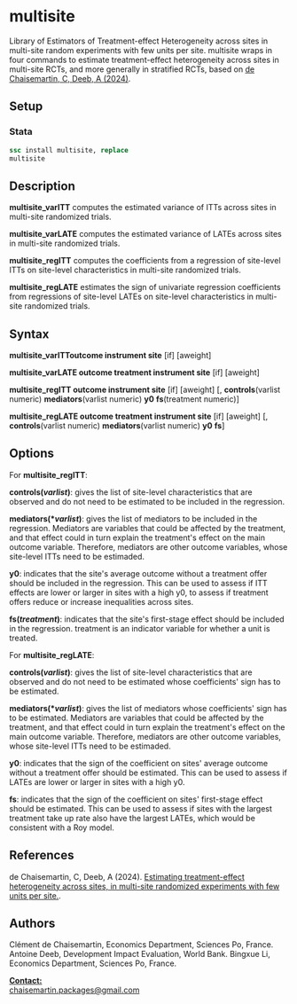 # multisite
Library of Estimators of Treatment-effect Heterogeneity across sites in multi-site random experiments with few units per site.
multisite wraps in four commands to estimate treatment-effect heterogeneity across sites in multi-site RCTs, and more generally in stratified RCTs, based on [de Chaisemartin, C, Deeb, A (2024)](https://ssrn.com/abstract=4615304).

## Setup
### Stata
```stata
ssc install multisite, replace
multisite
```

## Description 
**multisite_varITT** computes the estimated variance of ITTs across sites in multi-site randomized trials.

**multisite_varLATE** computes the estimated variance of LATEs across sites in multi-site randomized trials.

**multisite_regITT** computes the coefficients from a regression of site-level ITTs on site-level characteristics in multi-site randomized trials.

**multisite_regLATE** estimates the sign of univariate regression coefficients from regressions of site-level LATEs on site-level characteristics in multi-site randomized trials.

## Syntax
**multisite_varITToutcome instrument site** [if] [aweight]

**multisite_varLATE outcome treatment instrument site** [if] [aweight]

**multisite_regITT outcome instrument site** [if] [aweight] [, **controls**(varlist numeric) **mediators**(varlist numeric) **y0** **fs**(treatment numeric)]

**multisite_regLATE outcome treatment instrument site** [if] [aweight] [, **controls**(varlist numeric) **mediators**(varlist numeric) **y0** **fs**]

## Options   

For **multisite_regITT**: 

**controls(***varlist***)**: gives the list of site-level characteristics that are observed and do not need to be estimated to be included in the regression.

**mediators(****varlist***)**: gives the list of mediators to be included in the regression. Mediators are variables that could be affected by the treatment, and that effect could in turn explain the treatment's effect on the main outcome variable. Therefore, mediators are other outcome variables, whose site-level ITTs need to be estimaded.

**y0**: indicates that the site's average outcome without a treatment offer should be included in the regression. This can be used to assess if ITT effects are lower or larger in sites with a high y0, to assess if treatment offers reduce or increase inequalities across sites.

**fs(***treatment***)**: indicates that the site's first-stage effect should be included in the regression. treatment is an indicator variable for whether a unit is treated.

For **multisite_regLATE**:

**controls(***varlist***)**: gives the list of site-level characteristics that are observed and do not need to be estimated whose coefficients' sign has to be estimated.

**mediators(****varlist***)**: gives the list of mediators whose coefficients' sign has to be estimated. Mediators are variables that could be affected by the treatment, and that effect could in turn explain the treatment's effect on the main outcome variable. Therefore, mediators are other outcome variables, whose site-level ITTs need to be estimaded.

**y0**: indicates that the sign of the coefficient on sites' average outcome without a treatment offer should be estimated. This can be used to assess if LATEs are lower or larger in sites with a high y0.

**fs**: indicates that the sign of the coefficient on sites' first-stage effect should be estimated. This can be used to assess if sites with the largest treatment take up rate also have the largest LATEs, which would be consistent with a Roy model.

## References

de Chaisemartin, C, Deeb, A (2024).  [Estimating treatment-effect heterogeneity across sites, in multi-site randomized experiments with few units per site.](https://papers.ssrn.com/sol3/papers.cfm?abstract_id=4615304).

## Authors
Clément de Chaisemartin, Economics Department, Sciences Po, France.  
Antoine Deeb, Development Impact Evaluation,  World Bank. 
Bingxue Li, Economics Department, Sciences Po, France.

**<ins>Contact:</ins>**  
[chaisemartin.packages@gmail.com](mailto:chaisemartin.packages@gmail.com)

